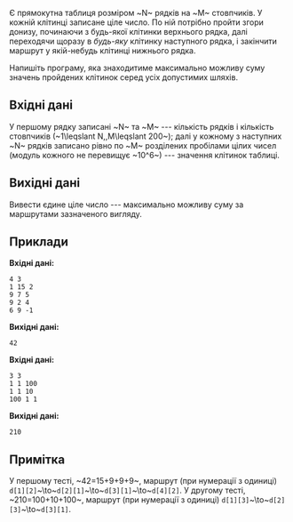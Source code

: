 Є прямокутна таблиця розміром ~N~ рядків на ~M~ стовпчиків. У кожній клітинці записане ціле число.
По ній потрібно пройти згори донизу, починаючи з будь-якої клітинки верхнього рядка,
далі переходячи щоразу в *будь-яку* клітинку наступного рядка, і закінчити маршрут у якій-небудь клітинці нижнього рядка.

Напишіть програму, яка знаходитиме максимально можливу суму значень пройдених клітинок
серед усіх допустимих шляхів.

## Вхідні дані
У першому рядку записані ~N~ та ~M~ --- кількість рядків і кількість стовпчиків
(~1\leqslant N,\,M\leqslant 200~); далі у кожному з наступних ~N~ рядків
записано рівно по ~M~ розділених пробілами цілих чисел
(модуль кожного не перевищує ~10^6~) --- значення клітинок таблиці.

## Вихідні дані
Вивести єдине ціле число --- максимально можливу суму за маршрутами зазначеного вигляду.

## Приклади
**Вхідні дані:**
```
4 3
1 15 2
9 7 5
9 2 4
6 9 -1
```

**Вихідні дані:**
```
42
```

**Вхідні дані:**
```
3 3
1 1 100
1 1 10
100 1 1
```

**Вихідні дані:**
```
210
```

## Примітка
У першому тесті, ~42=15+9+9+9~, маршрут (при нумерації з одиниці) `d[1][2]`~\to~`d[2][1]`~\to~`d[3][1]`~\to~`d[4][2]`.
У другому тесті, ~210=100+10+100~, маршрут (при нумерації з одиниці) `d[1][3]`~\to~`d[2][3]`~\to~`d[3][1]`.﻿
